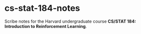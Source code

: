 # cs-stat-184-notes

Scribe notes for the Harvard undergraduate course **CS/STAT 184: Introduction to Reinforcement Learning**.

